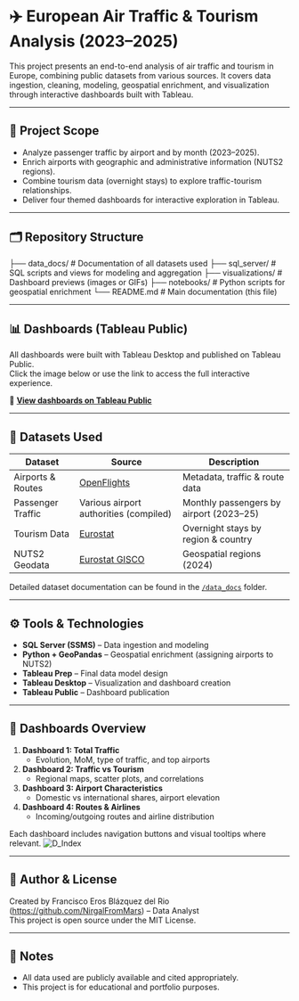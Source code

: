 # ✈️ European Air Traffic & Tourism Analysis (2023–2025)

This project presents an end-to-end analysis of air traffic and tourism in Europe, combining public datasets from various sources. It covers data ingestion, cleaning, modeling, geospatial enrichment, and visualization through interactive dashboards built with Tableau.

---

## 📌 Project Scope

- Analyze passenger traffic by airport and by month (2023–2025).
- Enrich airports with geographic and administrative information (NUTS2 regions).
- Combine tourism data (overnight stays) to explore traffic-tourism relationships.
- Deliver four themed dashboards for interactive exploration in Tableau.

---

## 🗂️ Repository Structure

├── data_docs/ # Documentation of all datasets used
├── sql_server/ # SQL scripts and views for modeling and aggregation
├── visualizations/ # Dashboard previews (images or GIFs)
├── notebooks/ # Python scripts for geospatial enrichment
└── README.md # Main documentation (this file)


---

## 📊 Dashboards (Tableau Public)

All dashboards were built with Tableau Desktop and published on Tableau Public.  
Click the image below or use the link to access the full interactive experience.

🔗 **[View dashboards on Tableau Public](https://public.tableau.com/app/profile/eros1782/viz/EuropeanAirTrafficTourismAnalysis)**  

---

## 🧩 Datasets Used

| Dataset                | Source                                 | Description                             |
|------------------------|----------------------------------------|-----------------------------------------|
| Airports & Routes      | [OpenFlights](https://openflights.org/data.html) | Metadata, traffic & route data         |
| Passenger Traffic      | Various airport authorities (compiled) | Monthly passengers by airport (2023–25) |
| Tourism Data           | [Eurostat](https://ec.europa.eu/eurostat) | Overnight stays by region & country    |
| NUTS2 Geodata          | [Eurostat GISCO](https://ec.europa.eu/eurostat/web/gisco) | Geospatial regions (2024)              |

Detailed dataset documentation can be found in the [`/data_docs`](./data_docs) folder.

---

## ⚙️ Tools & Technologies

- **SQL Server (SSMS)** – Data ingestion and modeling
- **Python + GeoPandas** – Geospatial enrichment (assigning airports to NUTS2)
- **Tableau Prep** – Final data model design
- **Tableau Desktop** – Visualization and dashboard creation
- **Tableau Public** – Dashboard publication

---

## 🧭 Dashboards Overview

1. **Dashboard 1: Total Traffic**
   - Evolution, MoM, type of traffic, and top airports
2. **Dashboard 2: Traffic vs Tourism**
   - Regional maps, scatter plots, and correlations
3. **Dashboard 3: Airport Characteristics**
   - Domestic vs international shares, airport elevation
4. **Dashboard 4: Routes & Airlines**
   - Incoming/outgoing routes and airline distribution

Each dashboard includes navigation buttons and visual tooltips where relevant.
![D_Index](https://github.com/user-attachments/assets/1b5ec936-d38c-46c9-ae52-0a1447af60df)

---

## 📝 Author & License

Created by Francisco Eros Blázquez del Rio (https://github.com/NirgalFromMars) – Data Analyst  
This project is open source under the MIT License.

---

## 📍 Notes

- All data used are publicly available and cited appropriately.
- This project is for educational and portfolio purposes.
